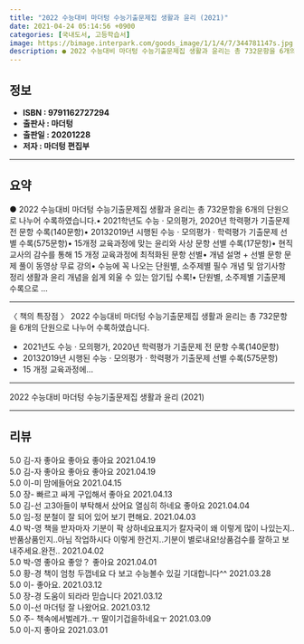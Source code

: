 ```yaml
---
title: "2022 수능대비 마더텅 수능기출문제집 생활과 윤리 (2021)"
date: 2021-04-24 05:14:56 +0900
categories: [국내도서, 고등학습서]
image: https://bimage.interpark.com/goods_image/1/1/4/7/344781147s.jpg
description: ● 2022 수능대비 마더텅 수능기출문제집 생활과 윤리는 총 732문항을 6개의 단원으로 나누어 수록하였습니다.&#8226; 2021학년도 수능 · 모의평가, 2020년 학력평가 기출문제 전 문항 수록(140문항)&#8226; 20132019년 시행된 수능 · 모의평가 · 학력평가 기
---
```


## **정보**

- **ISBN : 9791162727294**
- **출판사 : 마더텅**
- **출판일 : 20201228**
- **저자 : 마더텅 편집부**

------



## **요약**

●  2022 수능대비 마더텅 수능기출문제집 생활과 윤리는 총 732문항을 6개의 단원으로 나누어 수록하였습니다.&#8226; 2021학년도 수능 · 모의평가, 2020년 학력평가 기출문제 전 문항 수록(140문항)&#8226; 20132019년 시행된 수능 · 모의평가 · 학력평가 기출문제 선별 수록(575문항)&#8226; 15개정 교육과정에 맞는 윤리와 사상 문항 선별 수록(17문항)&#8226; 현직 교사의 감수를 통해 15 개정 교육과정에 최적화된 문항 선별&#8226; 개념 설명 + 선별 문항 문제 풀이 동영상 무료 강의&#8226; 수능에 꼭 나오는 단원별, 소주제별 필수 개념 및 암기사항 정리  생활과 윤리 개념을 쉽게 외울 수 있는 암기팁 수록!&#8226; 단원별, 소주제별 기출문제 수록으로 ...

------

〈 책의 특장점 〉
2022 수능대비 마더텅 수능기출문제집 생활과 윤리는 총 732문항을 6개의 단원으로 나누어 수록하였습니다.
- 2021년도 수능 · 모의평가, 2020년 학력평가 기출문제 전 문항 수록(140문항)
- 20132019년 시행된 수능 · 모의평가 · 학력평가 기출문제 선별 수록(575문항)
- 15 개정 교육과정에... 

------


2022 수능대비 마더텅 수능기출문제집 생활과 윤리 (2021) 

------


## **리뷰** 

5.0 김-자 좋아요 좋아요 좋아요 2021.04.19 <br/>5.0 김-자 좋아요 좋아요 좋아요 2021.04.19 <br/>5.0 이-미 맘에들어요  2021.04.15 <br/>5.0 장- 빠르고 싸게 구입해서 좋아요 2021.04.13 <br/>5.0 김-선 고3아들이 부탁해서 샀어요
열심히 하네요 좋아요 2021.04.04 <br/>5.0 임-정 분철이 잘 되어 있어 보기 편해요. 2021.04.03 <br/>4.0 박-영 책을 받자마자 기분이 팍 상하네요표지가 칼자국이 왜 이렇게 많이 나있는지..반품상품인지..아님 작업하시다 이렇게 한건지..기분이 별로내요!상품검수를 잘하고 보내주세요.완전.. 2021.04.02 <br/>5.0 박-영 좋아요 좋앙？ 좋아요 2021.04.01 <br/>5.0 황-경 책이 엄청 두껍네요
다 보고 수능볼수 있길 기대합니다^^ 2021.03.28 <br/>5.0 이- 좋아요. 2021.03.12 <br/>5.0 장-경 도움이 되라라 믿습니다 2021.03.12 <br/>5.0 이-선 마더텅 잘 나왔어요. 2021.03.12 <br/>5.0 주- 책속에서벌레가..ㅜ
딸이기겁을하네요ㅜ 2021.03.09 <br/>5.0 이-지 좋아요 2021.03.01 <br/>
